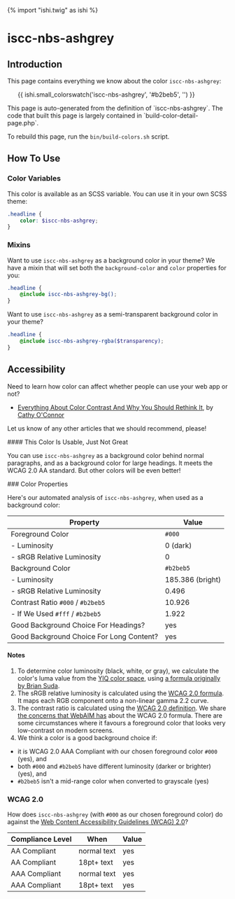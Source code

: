 {% import "ishi.twig" as ishi %}
# iscc-nbs-ashgrey

## Introduction

This page contains everything we know about the color `iscc-nbs-ashgrey`:

<div class="grid">
    <div class="cell">
        <div class="swatch">
            <ul>
                {{ ishi.small_colorswatch('iscc-nbs-ashgrey', '#b2beb5', '') }}
            </ul>
        </div>
    </div>
</div>

<div class="callout callout--info" markdown="1">
This page is auto-generated from the definition of `iscc-nbs-ashgrey`. The code that built this page is largely contained in `build-color-detail-page.php`.

To rebuild this page, run the `bin/build-colors.sh` script.
</div>

## How To Use

### Color Variables

This color is available as an SCSS variable. You can use it in your own SCSS theme:

```scss
.headline {
    color: $iscc-nbs-ashgrey;
}
```

### Mixins

Want to use `iscc-nbs-ashgrey` as a background color in your theme? We have a mixin that will set both the `background-color` and `color` properties for you:

```scss
.headline {
    @include iscc-nbs-ashgrey-bg();
}
```

Want to use `iscc-nbs-ashgrey` as a semi-transparent background color in your theme?

```scss
.headline {
    @include iscc-nbs-ashgrey-rgba($transparency);
}
```

## Accessibility

Need to learn how color can affect whether people can use your web app or not?

* [Everything About Color Contrast And Why You Should Rethink It](https://www.smashingmagazine.com/2014/10/color-contrast-tips-and-tools-for-accessibility/), by [Cathy O'Connor](http://www.twitter.com/cagocon)

Let us know of any other articles that we should recommend, please!
<div class="callout callout--warning" markdown="1">
#### This Color Is Usable, Just Not Great

You can use `iscc-nbs-ashgrey` as a background color behind normal paragraphs, and as a background color for large headings. It meets the WCAG 2.0 AA standard. But other colors will be even better!
</div>
### Color Properties

Here's our automated analysis of `iscc-nbs-ashgrey`, when used as a background color:

Property | Value
---------|------
Foreground Color | `#000`
- Luminosity | 0 (dark)
- sRGB Relative Luminosity | 0
Background Color | `#b2beb5`
- Luminosity | 185.386 (bright)
- sRGB Relative Luminosity | 0.496
Contrast Ratio `#000` / `#b2beb5` | 10.926
- If We Used `#fff` / `#b2beb5` | 1.922
Good Background Choice For Headings? | yes
Good Background Choice For Long Content? | yes

#### Notes

1. To determine color luminosity (black, white, or gray), we calculate the color's luma value from the [YIQ color space](https://en.wikipedia.org/wiki/YIQ), using [a formula originally by Brian Suda](https://24ways.org/2010/calculating-color-contrast/).
1. The sRGB relative luminosity is calculated using the [WCAG 2.0 formula](https://www.w3.org/TR/WCAG20/#relativeluminancedef). It maps each RGB component onto a non-linear gamma 2.2 curve.
1. The contrast ratio is calculated using the [WCAG 2.0 definition](https://www.w3.org/TR/2008/REC-WCAG20-20081211/#contrast-ratiodef). We share [the concerns that WebAIM has](http://webaim.org/blog/wcag-2-1-feedback/) about the WCAG 2.0 formula. There are some circumstances where it favours a foreground color that looks very low-contrast on modern screens.
1. We think a color is a good background choice if:
  - it is WCAG 2.0 AAA Compliant with our chosen foreground color `#000` (yes), and
  - both `#000` and `#b2beb5` have different luminosity (darker or brighter) (yes), and
  - `#b2beb5` isn't a mid-range color when converted to grayscale (yes)

### WCAG 2.0

How does `iscc-nbs-ashgrey` (with `#000` as our chosen foreground color) do against the [Web Content Accessibility Guidelines (WCAG) 2.0](https://www.w3.org/TR/WCAG20/)?

Compliance Level | When | Value
-----------------|------|------
AA Compliant | normal text | yes
AA Compliant | 18pt+ text | yes
AAA Compliant | normal text | yes
AAA Compliant | 18pt+ text | yes